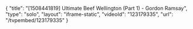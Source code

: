 {
    "title": "[1508441819] Ultimate Beef Wellington (Part 1)  - Gordon Ramsay",
    "type": "solo",
    "layout": "iframe-static",
    "videoId": "123179335",
    "url": "\/tvpembed\/123179335"
}